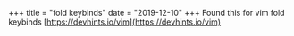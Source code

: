+++
title = "fold keybinds"
date = "2019-12-10"
+++
Found this for vim fold keybinds [https://devhints.io/vim](https://devhints.io/vim)
